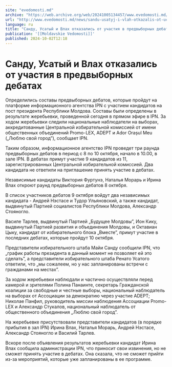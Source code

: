 ```yaml
---
site: "evedomosti.md"
archive: "https://web.archive.org/web/20241005134457/www.evedomosti.md/news/sandu-usatyj-i-vlah-otkazalis-ot-uchastiya-v-predvybornyh-de"
url: "http://www.evedomosti.md/news/sandu-usatyj-i-vlah-otkazalis-ot-uchastiya-v-predvybornyh-de"
language: ru
title: "Санду, Усатый и Влах отказались от участия в предвыборных дебатах"
publication: '[[Moldavskie Vedomosti]]'
published: 2024-10-02T12:18
---
```


# Санду, Усатый и Влах отказались от участия в предвыборных дебатах

Определились составы предвыборных дебатов, которые пройдут на платформе информационного агентства IPN с участием кандидатов на пост президента Республики Молдова. Составы были определены в результате жеребьевки, проведенной сегодня в прямом эфире в IPN. За ходом жеребьевки следили национальные наблюдатели на выборах, аккредитованные Центральной избирательной комиссией от имени общественных объединений Promo-LEX, ADEPT и Ador Orașul Meu („Люблю свой город”), сообщает IPN.

Таким образом, информационное агентство IPN проведет три раунда предвыборных дебатов в период с 8 по 10 октября, начало в 10.00, в зале IPN. В дебатах примут участие 9 кандидатов из 11, зарегистрированных Центральной избирательной комиссией. Два кандидата не ответили на приглашение принять участие в дебатах.

Независимые кандидаты Виктория Фуртунэ, Наталья Морарь и Ирина Влах откроют раунд предвыборных дебатов 8 октября.

В список участников дебатов 9 октября войдут два независимых кандидата - Андрей Нэстасе и Тудор Ульяновский, а также кандидат, выдвинутый Партией социалистов Республики Молдова, Александр Стояногло.

Василе Тарлев, выдвинутый Партией „Будущее Молдовы”, Ион Кику, выдвинутый Партией развития и объединения Молдовы, и Октавиан Цыку, кандидат от избирательного блока „Вместе”, примут участие в последних дебатах, которые пройдут 10 октября.

Представители избирательного штаба Майи Санду сообщили IPN, что „график работы президента в данный момент не позволяет ей это сделать”, а представители избирательного штаба Ренато Усатого ответили, что „мы сожалеем, но у нас запланированы встречи с гражданами на местах”.

За ходом жеребьевки наблюдали и частично осуществляли перед камерой и зрителями Полина Панаинте, секретарь Гражданской коалиции за свободные и честные выборы, национальный наблюдатель на выборах от Ассоциации за демократию через участие ADEPT; Николае Панфил, руководитель миссии наблюдения Ассоциации Promo-LEX и Александр Стукалов, национальный наблюдатель от общественного объединения „Люблю свой город”.

На жеребьевке присутствовали представители кандидатов (в порядке прибытия в зал IPN) Ирина Влах, Наталья Морарь, Андрей Нэстасе, Александр Стояногло и Василий Тарлев.

Вскоре после объявления результатов жеребьевки кандидат Ирина Влах сообщила администрации IPN, что приносит свои извинения, но не сможет принять участие в дебатах. Она сказала, что не сможет прийти из-за мероприятий, которые уже запланированы в ее программе.